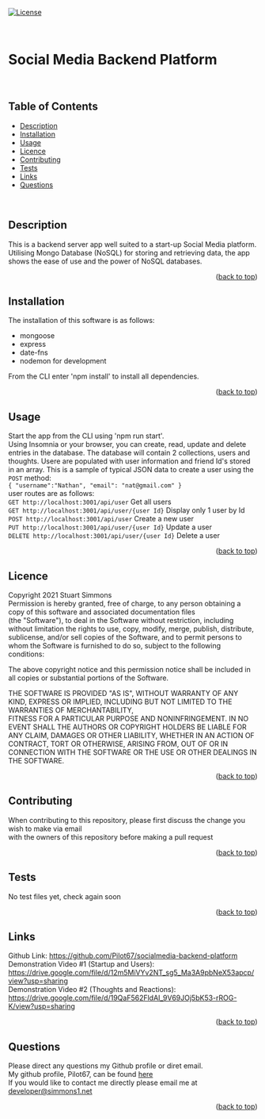 <div id="top"></div>  

[![License](https://img.shields.io/badge/Licence-MIT-brightgreen?style=plastic)](#licence)  
  
<br>

# Social Media Backend Platform  
<br>

## Table of Contents
  
  * [Description](#description)
  * [Installation](#installation)
  * [Usage](#usage)
  * [Licence](#licence)
  * [Contributing](#contributing)
  * [Tests](#tests)
  * [Links](#links)
  * [Questions](#questions)
  
<br>

## Description  
This is a backend server app well suited to a start-up Social Media platform. Utilising Mongo Database (NoSQL) for storing and retrieving data, the app shows the ease of use and the power of NoSQL databases.  
<p align="right">(<a href="#top">back to top</a>)</p>
  
## Installation  
The installation of this software is as follows:  
* mongoose  
* express  
* date-fns  
* nodemon for development  
  
From the CLI enter 'npm install' to install all dependencies.  
<p align="right">(<a href="#top">back to top</a>)</p>
  
## Usage
Start the app from the CLI using 'npm run start'.  
Using Insomnia or your browser, you can create, read, update and delete entries in the database. The database will contain 2 collections, users and thoughts. Usere are populated with user information and friend Id's stored in an array. This is a sample of typical JSON data to create a user using the `POST` method:  
`{ "username":"Nathan", "email": "nat@gmail.com" }`  
user routes are as follows:  
`GET http://localhost:3001/api/user` Get all users  
`GET http://localhost:3001/api/user/{user Id}` Display only 1 user by Id  
`POST http://localhost:3001/api/user` Create a new user  
`PUT http://localhost:3001/api/user/{user Id}` Update a user  
`DELETE http://localhost:3001/api/user/{user Id}` Delete a user  



<p align="right">(<a href="#top">back to top</a>)</p>
  
## Licence
Copyright 2021 Stuart Simmons  
Permission is hereby granted, free of charge, to any person obtaining a copy of this software and associated documentation files  
(the "Software"), to deal in the Software without restriction, including without limitation the rights to use, copy, modify, merge, publish, distribute, sublicense, and/or sell copies of the Software, and to permit persons to whom the Software is furnished to do so, subject to the following conditions:  
    
The above copyright notice and this permission notice shall be included in all copies or substantial portions of the Software.  
    
THE SOFTWARE IS PROVIDED "AS IS", WITHOUT WARRANTY OF ANY KIND, EXPRESS OR IMPLIED, INCLUDING BUT NOT LIMITED TO THE WARRANTIES OF MERCHANTABILITY,  
FITNESS FOR A PARTICULAR PURPOSE AND NONINFRINGEMENT. IN NO EVENT SHALL THE AUTHORS OR COPYRIGHT HOLDERS BE LIABLE FOR ANY CLAIM, DAMAGES OR OTHER LIABILITY, WHETHER IN AN ACTION OF CONTRACT, TORT OR OTHERWISE, ARISING FROM, OUT OF OR IN CONNECTION WITH THE SOFTWARE OR THE USE OR OTHER DEALINGS IN THE SOFTWARE.
<p align="right">(<a href="#top">back to top</a>)</p>
  
## Contributing
When contributing to this repository, please first discuss the change you wish to make via email  
  with the owners of this repository before making a pull request<br>
<p align="right">(<a href="#top">back to top</a>)</p>
  
## Tests
No test files yet, check again soon<br>
<p align="right">(<a href="#top">back to top</a>)</p>
  
## Links
Github Link: https://github.com/Pilot67/socialmedia-backend-platform  
Demonstration Video #1 (Startup and Users): https://drive.google.com/file/d/12m5MiVYv2NT_sg5_Ma3A9pbNeX53apcp/view?usp=sharing  
Demonstration Video #2 (Thoughts and Reactions): https://drive.google.com/file/d/19QaF562FldAI_9V69JOj5bK53-rROG-K/view?usp=sharing  
<p align="right">(<a href="#top">back to top</a>)</p>
  
## Questions
Please direct any questions my Github profile or diret email.  
My github profile, Pilot67, can be found [here](https://github.com/Pilot67)  
If you would like to contact me directly please email me at developer@simmons1.net  
<p align="right">(<a href="#top">back to top</a>)</p>  
